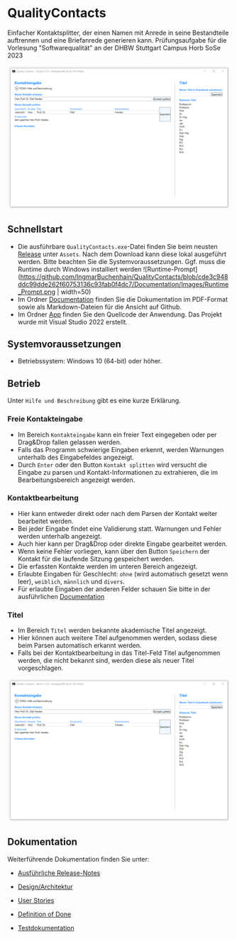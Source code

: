 # QualityContacts
Einfacher Kontaktsplitter, der einen Namen mit Anrede in seine Bestandteile auftrennen und eine Briefanrede generieren kann. Prüfungsaufgabe für die Vorlesung "Softwarequalität" an der DHBW Stuttgart Campus Horb SoSe 2023

![Screenshot der Eingabe](https://github.com/IngmarBuchenhain/QualityContacts/blob/2289f96f5d3df126c42bebd0a36db0a41a8ea3f0/Documentation/Images/QualityContacts_0.png)

## Schnellstart

* Die ausführbare `QualityContacts.exe`-Datei finden Sie beim neusten [Release](https://github.com/IngmarBuchenhain/QualityContacts/releases/tag/v1.0.0) unter `Assets`. Nach dem Download kann diese lokal ausgeführt werden. Bitte beachten Sie die Systemvoraussetzungen. Ggf. muss die Runtime durch Windows installiert werden ![Runtime-Prompt](https://github.com/IngmarBuchenhain/QualityContacts/blob/cde3c948ddc99dde262f60753136c93fab0f4dc7/Documentation/Images/Runtime_Prompt.png | width=50)
* Im Ordner [Documentation](https://github.com/IngmarBuchenhain/QualityContacts/tree/main/Documentation) finden Sie die Dokumentation im PDF-Format sowie als Markdown-Dateien für die Ansicht auf Github.
* Im Ordner [App](https://github.com/IngmarBuchenhain/QualityContacts/tree/main/App) finden Sie den Quellcode der Anwendung. Das Projekt wurde mit Visual Studio 2022 erstellt.

## Systemvoraussetzungen

* Betriebssystem: Windows 10 (64-bit) oder höher.

## Betrieb

Unter `Hilfe und Beschreibung` gibt es eine kurze Erklärung.

### Freie Kontakteingabe
* Im Bereich `Kontakteingabe` kann ein freier Text eingegeben oder per Drag&Drop fallen gelassen werden.
* Falls das Programm schwierige Eingaben erkennt, werden Warnungen unterhalb des Eingabefeldes angezeigt.
* Durch `Enter` oder den Button `Kontakt splitten` wird versucht die Eingabe zu parsen und Kontakt-Informationen zu extrahieren, die im Bearbeitungsbereich angezeigt werden.

### Kontaktbearbeitung
* Hier kann entweder direkt oder nach dem Parsen der Kontakt weiter bearbeitet werden.
* Bei jeder Eingabe findet eine Validierung statt. Warnungen und Fehler werden unterhalb angezeigt.
* Auch hier kann per Drag&Drop oder direkte Eingabe gearbeitet werden.
* Wenn keine Fehler vorliegen, kann über den Button `Speichern` der Kontakt für die laufende Sitzung gespeichert werden. 
* Die erfassten Kontakte werden im unteren Bereich angezeigt.
* Erlaubte Eingaben für Geschlecht: `ohne` (wird automatisch gesetzt wenn leer), `weiblich`, `männlich` und `divers`.
* Für erlaubte Eingaben der anderen Felder schauen Sie bitte in der ausführlichen [Documentation](https://github.com/IngmarBuchenhain/QualityContacts/tree/main/Documentation)

### Titel
* Im Bereich `Titel` werden bekannte akademische Titel angezeigt.
* Hier können auch weitere Titel aufgenommen werden, sodass diese beim Parsen automatisch erkannt werden.
* Falls bei der Kontaktbearbeitung in das Titel-Feld Titel aufgenommen werden, die nicht bekannt sind, werden diese als neuer Titel vorgeschlagen.

![Screenshot mit Warnungen und Fehlern](Documentation/Images/QualityContacts_0.png)

## Dokumentation

Weiterführende Dokumentation finden Sie unter:

* [Ausführliche Release-Notes](https://github.com/IngmarBuchenhain/QualityContacts/blob/01472ce3d41946e3fa34575147105fe39406e675/Documentation/ReleaseNotes.md)

* [Design/Architektur](https://github.com/IngmarBuchenhain/QualityContacts/blob/0b4c99dfb8cfdbb5aa530511bcdbec818ff41a1d/Documentation/Design.md)

* [User Stories](https://github.com/IngmarBuchenhain/QualityContacts/blob/0b4c99dfb8cfdbb5aa530511bcdbec818ff41a1d/Documentation/UserStories.md)

* [Definition of Done](https://github.com/IngmarBuchenhain/QualityContacts/blob/0b4c99dfb8cfdbb5aa530511bcdbec818ff41a1d/Documentation/DefinitionOfDone.md)

* [Testdokumentation](https://github.com/IngmarBuchenhain/QualityContacts/blob/0b4c99dfb8cfdbb5aa530511bcdbec818ff41a1d/Documentation/Tests.md)
